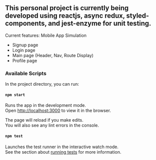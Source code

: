 ## This personal project is currently being developed using reactjs, async redux, styled-components, and jest-enzyme for unit testing.

Current features:
Mobile App Simulation

- Signup page
- Login page
- Main page (Header, Nav, Route Display)
- Profile page

### Available Scripts

In the project directory, you can run:

#### `npm start`

Runs the app in the development mode.<br>
Open [http://localhost:3000](http://localhost:3000) to view it in the browser.

The page will reload if you make edits.<br>
You will also see any lint errors in the console.

#### `npm test`

Launches the test runner in the interactive watch mode.<br>
See the section about [running tests](https://facebook.github.io/create-react-app/docs/running-tests) for more information.

